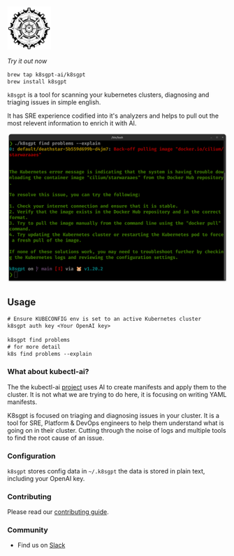 <picture>
  <source media="(prefers-color-scheme: dark)" srcset="./images/logo-white.png" width="100px;">
  <img alt="Text changing depending on mode. Light: 'So light!' Dark: 'So dark!'" src="./images/logo-black.png" width="100px;">
</picture>

_Try it out now_

```
brew tap k8sgpt-ai/k8sgpt
brew install k8sgpt
```

`k8sgpt` is a tool for scanning your kubernetes clusters, diagnosing and triaging issues in simple english.

It has SRE experience codified into it's analyzers and helps to pull out the most relevent information to enrich it with AI.

<img src="images/image.png" width=650px; />

## Usage

```
# Ensure KUBECONFIG env is set to an active Kubernetes cluster
k8sgpt auth key <Your OpenAI key>

k8sgpt find problems 
# for more detail
k8s find problems --explain

```

### What about kubectl-ai?

The the kubectl-ai [project](https://github.com/sozercan/kubectl-ai) uses AI to create manifests and apply them to the cluster. It is not what we are trying to do here, it is focusing on writing YAML manifests.

K8sgpt is focused on triaging and diagnosing issues in your cluster. It is a tool for SRE, Platform & DevOps engineers to help them understand what is going on in their cluster. Cutting through the noise of logs and multiple tools to find the root cause of an issue.


### Configuration 

`k8sgpt` stores config data in `~/.k8sgpt` the data is stored in plain text, including your OpenAI key.

### Contributing

Please read our [contributing guide](./CONTRIBUTING.md).
### Community
* Find us on [Slack](https://cloud-native.slack.com/channels/k8sgpt-ai)
